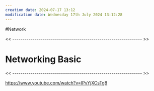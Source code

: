```yaml
---
creation date: 2024-07-17 13:12
modification date: Wednesday 17th July 2024 13:12:28
---
```

#Network

<< ---------------------------------------------------------------- >>

# Networking Basic

<< ---------------------------------------------------------------- >>

https://www.youtube.com/watch?v=IPvYjXCsTg8

